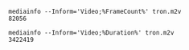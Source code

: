 
    mediainfo --Inform='Video;%FrameCount%' tron.m2v
    82056

    mediainfo --Inform='Video;%Duration%' tron.m2v
    3422419
